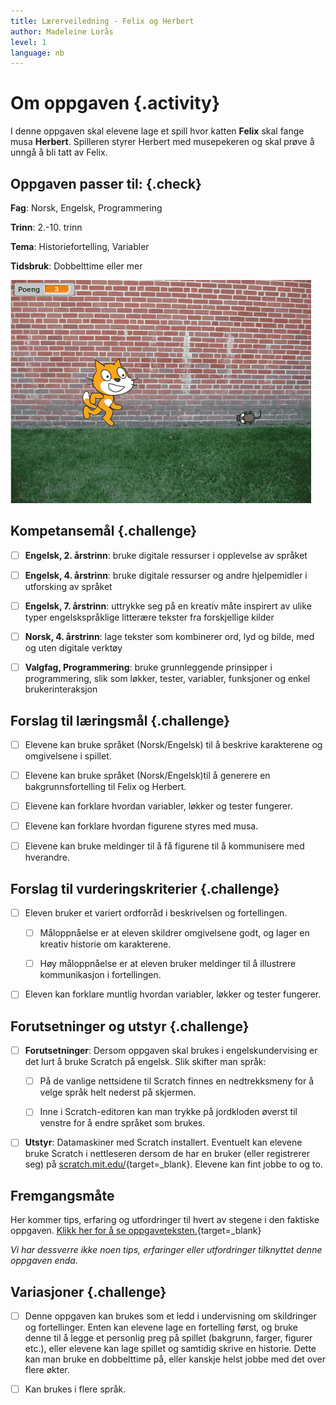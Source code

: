 ```yaml
---
title: Lærerveiledning - Felix og Herbert
author: Madeleine Lorås
level: 1
language: nb
---
```



# Om oppgaven {.activity}

I denne oppgaven skal elevene lage et spill hvor katten __Felix__ skal fange
musa __Herbert__. Spilleren styrer Herbert med musepekeren og skal prøve å unngå
å bli tatt av Felix.

## Oppgaven passer til: {.check}

 __Fag__: Norsk, Engelsk, Programmering

__Trinn__: 2.-10. trinn

__Tema__: Historiefortelling, Variabler

__Tidsbruk__: Dobbelttime eller mer

![Bilde av Felix og Herbert](felix_og_herbert.png)

## Kompetansemål {.challenge}

- [ ] __Engelsk, 2. årstrinn__: bruke digitale ressurser i opplevelse av språket

- [ ] __Engelsk, 4. årstrinn__: bruke digitale ressurser og andre hjelpemidler i
      utforsking av språket

- [ ] __Engelsk, 7. årstrinn__: uttrykke seg på en kreativ måte inspirert av
      ulike typer engelskspråklige litterære tekster fra forskjellige kilder

- [ ] __Norsk, 4. årstrinn__: lage tekster som kombinerer ord, lyd og bilde, med
      og uten digitale verktøy

- [ ] __Valgfag, Programmering__: bruke grunnleggende prinsipper i
      programmering, slik som løkker, tester, variabler, funksjoner og enkel
      brukerinteraksjon

## Forslag til læringsmål {.challenge}

- [ ] Elevene kan bruke språket (Norsk/Engelsk) til å beskrive karakterene og
      omgivelsene i spillet.

- [ ] Elevene kan bruke språket (Norsk/Engelsk)til å generere en
      bakgrunnsfortelling til Felix og Herbert.

- [ ] Elevene kan forklare hvordan variabler, løkker og tester fungerer.

- [ ] Elevene kan forklare hvordan figurene styres med musa.

- [ ] Elevene kan bruke meldinger til å få figurene til å kommunisere med hverandre.

## Forslag til vurderingskriterier {.challenge}

- [ ] Eleven bruker et variert ordforråd i beskrivelsen og fortellingen.

  - [ ] Måloppnåelse er at eleven skildrer omgivelsene godt, og lager en kreativ
        historie om karakterene.

  - [ ] Høy måloppnåelse er at eleven bruker meldinger til å illustrere
        kommunikasjon i fortellingen.

- [ ] Eleven kan forklare muntlig hvordan variabler, løkker og tester fungerer.

## Forutsetninger og utstyr {.challenge}

- [ ] __Forutsetninger__: Dersom oppgaven skal brukes i engelskundervising er
      det lurt å bruke Scratch på engelsk. Slik skifter man språk:

  - [ ] På de vanlige nettsidene til Scratch finnes en nedtrekksmeny for
    å velge språk helt nederst på skjermen.

  - [ ] Inne i Scratch-editoren kan man trykke på jordkloden øverst til
    venstre for å endre språket som brukes.

- [ ] __Utstyr__: Datamaskiner med Scratch installert. Eventuelt kan elevene
      bruke Scratch i nettleseren dersom de har en bruker (eller registrerer
      seg) på [scratch.mit.edu/](http://scratch.mit.edu/){target=_blank}.
      Elevene kan fint jobbe to og to.

## Fremgangsmåte

Her kommer tips, erfaring og utfordringer til hvert av stegene i den faktiske
oppgaven. [Klikk her for å se
oppgaveteksten.](../felix_og_herbert/felix_og_herbert.html){target=_blank}

_Vi har dessverre ikke noen tips, erfaringer eller utfordringer tilknyttet denne oppgaven enda._

## Variasjoner {.challenge}

- [ ] Denne oppgaven kan brukes som et ledd i undervisning om skildringer og
      fortellinger. Enten kan elevene lage en fortelling først, og bruke denne
      til å legge et personlig preg på spillet (bakgrunn, farger, figurer etc.),
      eller elevene kan lage spillet og samtidig skrive en historie. Dette kan
      man bruke en dobbelttime på, eller kanskje helst jobbe med det over flere
      økter.

- [ ] Kan brukes i flere språk.
